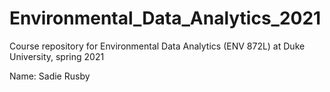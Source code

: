 # Environmental_Data_Analytics_2021
Course repository for Environmental Data Analytics (ENV 872L) at Duke University, spring 2021

Name: Sadie Rusby